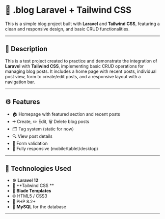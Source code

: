 # 🔵 .blog Laravel + Tailwind CSS

This is a simple blog project built with **Laravel** and **Tailwind CSS**, featuring a clean and responsive design, and basic CRUD functionalities.

---

## 📝 Description

This is a test project created to practice and demonstrate the integration of **Laravel** with **Tailwind CSS**, implementing basic CRUD operations for managing blog posts. It includes a home page with recent posts, individual post view, form to create/edit posts, and a responsive layout with a navigation bar.

---

## ⚙️ Features

- 🏠 Homepage with featured section and recent posts
- ➕ Create, ✏️ Edit, 🗑️ Delete blog posts
- 🗂️ Tag system (static for now)
- 🔍 View post details
- 🧾 Form validation
- 📱 Fully responsive (mobile/tablet/desktop)

---

## 🧰 Technologies Used

- ⚙️ **Laravel 12**
- 💨 **Tailwind CSS **
- 🔄 **Blade Templates**
- 🌐 HTML5 / CSS3
- 🐘 PHP 8.2+
- 🐘 **MySQL** for the database

---
